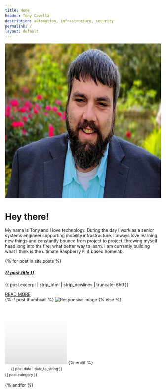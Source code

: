 ```yaml
---
title: Home
header: Tony Cavella
description: automation, infrastructure, security
permalink: /
layout: default
---
```

<div class="container col-xxl-8 px-4 py-5">
  <div class="row flex-lg-row-reverse align-items-center g-5 py-5">
    <div class="col-10 col-sm-8 col-lg-6">
        <img src="/assets/images/tc-profile2.jpg" class="d-block mx-lg-auto img-fluid" alt="Bootstrap Themes" width="700" height="500" loading="lazy">
    </div>
    <div class="col-lg-6">
        <h1 class="display-5 fw-bold lh-1 mb-3">Hey there!</h1>
        <p class="lead">My name is Tony and I love technology. During the day I work as a senior systems engineer supporting mobility infrastructure. I always love learning new things and constantly bounce from project to project, throwing myself head long into the fire; what better way to learn. I am currently building what I think is the ultimate Raspberry Pi 4 based homelab.</p>
    </div>
  </div>
</div>
{% for post in site.posts %}
<div class="col-md-12">
  <div class="row g-0 border rounded overflow-hidden flex-md-row mb-4 shadow-sm h-md-250 position-relative">
    <div class="col p-8 d-flex flex-column position-static">
      <a href="{{ post.url }}" class="text-dark text-decoration-none mb-auto ps-1 pt-1"><h5>{{ post.title }}</h5></a>
      <p class="mb-auto px-1">{{ post.excerpt | strip_html | strip_newlines | truncate: 650 }}</p>
      <a href="{{ post.url }}" class="card-link text-secondary mb-auto ps-1">READ MORE</a>
    </div>
    <div class="col-auto d-none d-lg-block">
    {% if post.thumbnail %}
      <img src="{{ post.thumbnail }}" class="img-fluid" style="width: 200px; height: 200px; object-fit: cover;" alt="Responsive image">
    {% else %}
      <img src="/assets/images/placeholder-square.png" class="img-fluid" style="width: 200px; height: 200px; object-fit: cover;" alt="Responsive image">
    {% endif %}
    </div>
    <div class="card-footer bg-light d-flex bd-highlight">
      <div class="me-auto bd-highlight"><svg class="bi" width="16" height="16"><use xlink:href="#calendar"/></svg><small class="text-muted"> {{ post.date | date_to_string }}</small></div>
      <div class="bd-highlight"><small class="text-muted">{{ post.category }} <svg class="bi" width="16" height="16"><use xlink:href="#tag"/></svg></small></div>
    </div>
  </div>
</div>
<br>
{% endfor %}